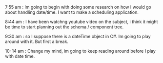 7:55 am : Im going to begin with doing some research on how I would go about handling date/time. I want to make a scheduling application.

8:44 am : I have been watchng youtube video on the subject, i think it might be time to start planning out the schema / component tree.

9:30 am : so I suppose there is a dateTime object in C#. Im going to play around with it. But first a break.

10: 14 am : Change my mind, im going to keep reading around before I play with date time.